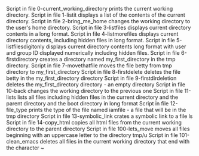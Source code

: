 Script in file 0-current_working_directory prints the current working directory.
Script in file 1-listit displays a list of the contents of the current directory.
Script in file 2-bring_me_home changes the working directory to the user's home directory.
Script in file 3-listfiles displays current directory contents in a long format.
Script in file 4-listmorefiles displays current directory contents, including hidden files in long format.
Script in file 5-listfilesdigitonly displays current directory contents long format with user and group ID displayed numerically including hidden files.
Script in file 6-firstdirectory creates a directory named my_first_directory in the tmp directory.
Script in file 7-movethatfile moves the file betty from tmp directory to my_first_directory
Script in file 8-firstdelete deletes the file betty in the my_first_directory directory
Script in file 9-firstdirdeletion deletes the my_first_directory directory - an empty directory
Script in file 10-back changes the working directory to the previous one
Script in file 11-lists lists all files including hidden files in the current directory and the parent directory and the boot directory in long format
Script in file 12-file_type prints the type of the file named iamfile - a file that will be in the tmp directory
Script in file 13-symbolic_link crates a symbolic link to a file ls
Script in file 14-copy_html copies all html files from the current working directory to the parent directory
Script in file 100-lets_move moves all files beginning with an uppercase letter to the directory tmp/u
Script in file 101-clean_emacs deletes all files in the current working directory that end with the character ~
